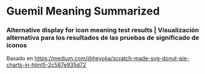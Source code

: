 # Guemil Meaning Summarized

### Alternative display for icon meaning test results | Visualización alternativa para los resultados de las pruebas de significado de iconos

Basado en https://medium.com/@heyoka/scratch-made-svg-donut-pie-charts-in-html5-2c587e935d72
